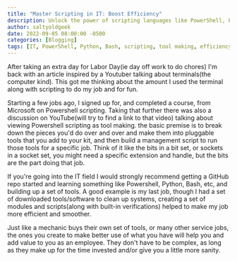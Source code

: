 ```yaml
---
title: "Master Scripting in IT: Boost Efficiency"
description: Unlock the power of scripting languages like PowerShell, Python, and Bash to boost your IT efficiency. Learn to build your own toolkit for smoother tasks
author: saltyoldgeek
date: 2022-09-05 08:00:00 -0500
categories: [Blogging]
tags: [IT, PowerShell, Python, Bash, scripting, tool making, efficiency, GitHub, terminal, IT toolkit]
---
```


After taking an extra day for Labor Day(ie day off work to do chores) I'm back with an article inspired by a Youtuber talking about terminals(the computer kind). This got me thinking about the amount I used the terminal along with scripting to do my job and for fun.

Starting a few jobs ago, I signed up for, and completed a course, from Microsoft on Powershell scripting. Taking that further there was also a discussion on YouTube(will try to find a link to that video) talking about viewing Powershell scripting as tool making. the basic premise is to break down the pieces you'd do over and over and make them into pluggable tools that you add to your kit, and then build a management script to run those tools for a specific job. Think of it like the bits in a bit set, or sockets in a socket set, you might need a specific extension and handle, but the bits are the part doing that job.

If you're going into the IT field I would strongly recommend getting a GitHub repo started and learning something like Powershell, Python, Bash, etc, and building up a set of tools. A good example is my last job, though I had a set of downloaded tools/software to clean up systems, creating a set of modules and scripts(along with built-in verifications) helped to make my job more efficient and smoother.

Just like a mechanic buys their own set of tools, or many other service jobs, the ones you create to make better use of what you have will help you and add value to you as an employee. They don't have to be complex, as long as they make up for the time invested and/or give you a little more sanity.
